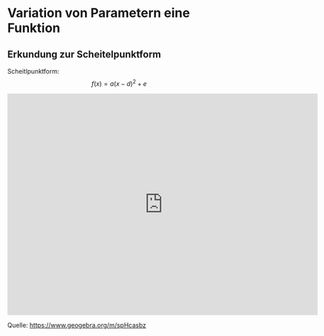 # Variation von Parametern eine Funktion

## Erkundung zur Scheitelpunktform

Scheitlpunktform: $$f(x)=a(x-d)^2+e$$

<iframe scrolling="no" title="Erkundung Scheitelpunktform" src="https://www.geogebra.org/material/iframe/id/dm6s2gxc/width/700/height/500/border/888888/sfsb/true/smb/false/stb/false/stbh/false/ai/false/asb/false/sri/false/rc/false/ld/false/sdz/true/ctl/false" width="700px" height="500px" style="border:0px;"> </iframe>


Quelle: https://www.geogebra.org/m/spHcasbz